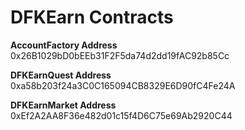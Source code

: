 # DFKEarn Contracts

**AccountFactory Address**
0x26B1029bD0bEEb31F2F5da74d2dd19fAC92b85Cc

**DFKEarnQuest Address**
0xa58b203f24a3C0C165094CB8329E6D90fC4Fe24A

**DFKEarnMarket Address**
0xEf2A2AA8F36e482d01c15f4D6C75e69Ab2920C44

